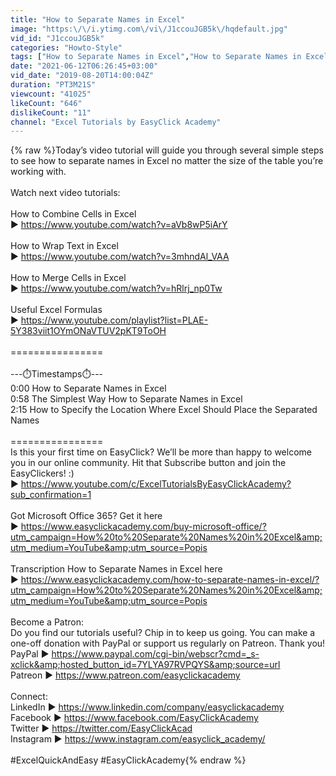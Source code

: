 ```yaml
---
title: "How to Separate Names in Excel"
image: "https:\/\/i.ytimg.com\/vi\/J1ccouJGB5k\/hqdefault.jpg"
vid_id: "J1ccouJGB5k"
categories: "Howto-Style"
tags: ["How to Separate Names in Excel","How to Separate Names in Excel video tutorial","tutorial How to Separate Names in Excel"]
date: "2021-06-12T06:26:45+03:00"
vid_date: "2019-08-20T14:00:04Z"
duration: "PT3M21S"
viewcount: "41025"
likeCount: "646"
dislikeCount: "11"
channel: "Excel Tutorials by EasyClick Academy"
---
```

{% raw %}Today’s video tutorial will guide you through several simple steps to see how to separate names in Excel no matter the size of the table you’re working with.<br /><br />Watch next video tutorials: <br /><br />How to Combine Cells in Excel<br />► <a rel="nofollow" target="blank" href="https://www.youtube.com/watch?v=aVb8wP5iArY">https://www.youtube.com/watch?v=aVb8wP5iArY</a><br /><br />How to Wrap Text in Excel<br />► <a rel="nofollow" target="blank" href="https://www.youtube.com/watch?v=3mhndAl_VAA">https://www.youtube.com/watch?v=3mhndAl_VAA</a><br /><br />How to Merge Cells in Excel<br />► <a rel="nofollow" target="blank" href="https://www.youtube.com/watch?v=hRlrj_np0Tw">https://www.youtube.com/watch?v=hRlrj_np0Tw</a><br /><br />Useful Excel Formulas<br />► <a rel="nofollow" target="blank" href="https://www.youtube.com/playlist?list=PLAE-5Y383viit1OYmONaVTUV2pKT9ToOH">https://www.youtube.com/playlist?list=PLAE-5Y383viit1OYmONaVTUV2pKT9ToOH</a><br /><br />================<br /><br />---⏱️Timestamps⏱️---<br />0:00 How to Separate Names in Excel<br />0:58 The Simplest Way How to Separate Names in Excel<br />2:15 How to Specify the Location Where Excel Should Place the Separated Names<br /><br />================<br />Is this your first time on EasyClick? We’ll be more than happy to welcome you in our online community. Hit that Subscribe button and join the EasyClickers! :) <br />► <a rel="nofollow" target="blank" href="https://www.youtube.com/c/ExcelTutorialsByEasyClickAcademy?sub_confirmation=1">https://www.youtube.com/c/ExcelTutorialsByEasyClickAcademy?sub_confirmation=1</a><br /><br />Got Microsoft Office 365? Get it here<br />►  <a rel="nofollow" target="blank" href="https://www.easyclickacademy.com/buy-microsoft-office/?utm_campaign=How%20to%20Separate%20Names%20in%20Excel&amp;utm_medium=YouTube&amp;utm_source=Popis">https://www.easyclickacademy.com/buy-microsoft-office/?utm_campaign=How%20to%20Separate%20Names%20in%20Excel&amp;utm_medium=YouTube&amp;utm_source=Popis</a><br /><br />Transcription How to Separate Names in Excel here<br />► <a rel="nofollow" target="blank" href="https://www.easyclickacademy.com/how-to-separate-names-in-excel/?utm_campaign=How%20to%20Separate%20Names%20in%20Excel&amp;utm_medium=YouTube&amp;utm_source=Popis">https://www.easyclickacademy.com/how-to-separate-names-in-excel/?utm_campaign=How%20to%20Separate%20Names%20in%20Excel&amp;utm_medium=YouTube&amp;utm_source=Popis</a><br /><br />Become a Patron:<br />Do you find our tutorials useful? Chip in to keep us going. You can make a one-off donation with PayPal or support us regularly on Patreon. Thank you!<br />PayPal ► <a rel="nofollow" target="blank" href="https://www.paypal.com/cgi-bin/webscr?cmd=_s-xclick&amp;hosted_button_id=7YLYA97RVPQYS&amp;source=url">https://www.paypal.com/cgi-bin/webscr?cmd=_s-xclick&amp;hosted_button_id=7YLYA97RVPQYS&amp;source=url</a><br />Patreon ► <a rel="nofollow" target="blank" href="https://www.patreon.com/easyclickacademy">https://www.patreon.com/easyclickacademy</a><br /><br />Connect:<br />LinkedIn ► <a rel="nofollow" target="blank" href="https://www.linkedin.com/company/easyclickacademy">https://www.linkedin.com/company/easyclickacademy</a><br />Facebook ► <a rel="nofollow" target="blank" href="https://www.facebook.com/EasyClickAcademy">https://www.facebook.com/EasyClickAcademy</a><br />Twitter ► <a rel="nofollow" target="blank" href="https://twitter.com/EasyClickAcad">https://twitter.com/EasyClickAcad</a><br />Instagram ► <a rel="nofollow" target="blank" href="https://www.instagram.com/easyclick_academy/">https://www.instagram.com/easyclick_academy/</a><br /><br />#ExcelQuickAndEasy #EasyClickAcademy{% endraw %}
